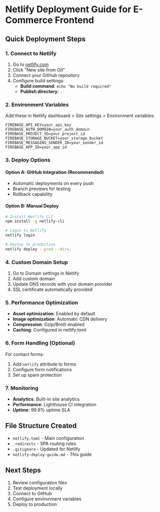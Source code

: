 # Netlify Deployment Guide for E-Commerce Frontend

## Quick Deployment Steps

### 1. Connect to Netlify
1. Go to [netlify.com](https://netlify.com)
2. Click "New site from Git"
3. Connect your GitHub repository
4. Configure build settings:
   - **Build command**: `echo "No build required"`
   - **Publish directory**: `.`

### 2. Environment Variables
Add these in Netlify dashboard > Site settings > Environment variables:
```
FIREBASE_API_KEY=your_api_key
FIREBASE_AUTH_DOMAIN=your_auth_domain
FIREBASE_PROJECT_ID=your_project_id
FIREBASE_STORAGE_BUCKET=your_storage_bucket
FIREBASE_MESSAGING_SENDER_ID=your_sender_id
FIREBASE_APP_ID=your_app_id
```

### 3. Deploy Options

#### Option A: GitHub Integration (Recommended)
- Automatic deployments on every push
- Branch previews for testing
- Rollback capability

#### Option B: Manual Deploy
```bash
# Install Netlify CLI
npm install -g netlify-cli

# Login to Netlify
netlify login

# Deploy to production
netlify deploy --prod --dir=.
```

### 4. Custom Domain Setup
1. Go to Domain settings in Netlify
2. Add custom domain
3. Update DNS records with your domain provider
4. SSL certificate automatically provided

### 5. Performance Optimization
- **Asset optimization**: Enabled by default
- **Image optimization**: Automatic CDN delivery
- **Compression**: Gzip/Brotli enabled
- **Caching**: Configured in netlify.toml

### 6. Form Handling (Optional)
For contact forms:
1. Add `netlify` attribute to forms
2. Configure form notifications
3. Set up spam protection

### 7. Monitoring
- **Analytics**: Built-in site analytics
- **Performance**: Lighthouse CI integration
- **Uptime**: 99.9% uptime SLA

## File Structure Created
- `netlify.toml` - Main configuration
- `_redirects` - SPA routing rules
- `.gitignore` - Updated for Netlify
- `netlify-deploy-guide.md` - This guide

## Next Steps
1. Review configuration files
2. Test deployment locally
3. Connect to GitHub
4. Configure environment variables
5. Deploy to production
